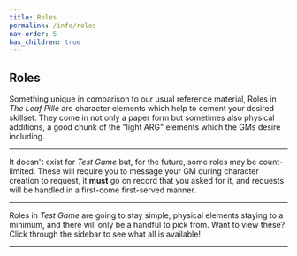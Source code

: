```yaml
---
title: Roles
permalink: /info/roles
nav-order: 5
has_children: true
---
```


## Roles

Something unique in comparison to our usual reference material, Roles in *The Leaf Pille* are character elements which help to cement your desired skillset. They come in not only a paper form but sometimes also physical additions, a good chunk of the "light ARG" elements which the GMs desire including.

---

It doesn't exist for *Test Game* but, for the future, some roles may be count-limited. These will require you to message your GM during character creation to request, it **must** go on record that you asked for it, and requests will be handled in a first-come first-served manner.

---

Roles in *Test Game* are going to stay simple, physical elements staying to a minimum, and there will only be a handful to pick from. Want to view these? Click through the sidebar to see what all is available! 

---

